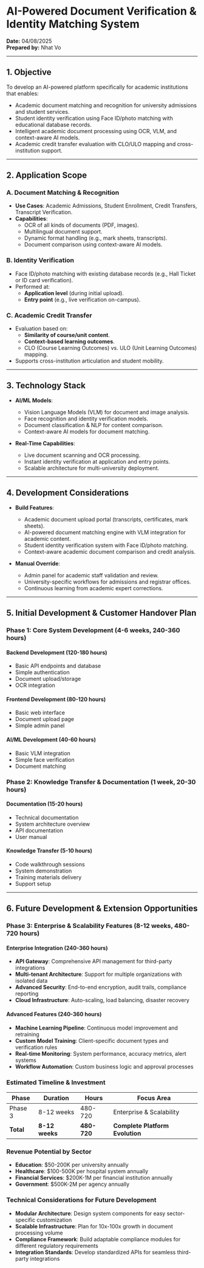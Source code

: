 # AI-Powered Document Verification & Identity Matching System

**Date:** 04/08/2025  
**Prepared by:** Nhat Vo

---

## 1. Objective

To develop an AI-powered platform specifically for academic institutions that enables:

- Academic document matching and recognition for university admissions and student services.
- Student identity verification using Face ID/photo matching with educational database records.
- Intelligent academic document processing using OCR, VLM, and context-aware AI models.
- Academic credit transfer evaluation with CLO/ULO mapping and cross-institution support.

---

## 2. Application Scope

### A. Document Matching & Recognition

- **Use Cases**: Academic Admissions, Student Enrollment, Credit Transfers, Transcript Verification.
- **Capabilities**:
  - OCR of all kinds of documents (PDF, images).
  - Multilingual document support.
  - Dynamic format handling (e.g., mark sheets, transcripts).
  - Document comparison using context-aware AI models.

### B. Identity Verification

- Face ID/photo matching with existing database records (e.g., Hall Ticket or ID card verification).
- Performed at:
  - **Application level** (during initial upload).
  - **Entry point** (e.g., live verification on-campus).

### C. Academic Credit Transfer

- Evaluation based on:
  - **Similarity of course/unit content**.
  - **Context-based learning outcomes**.
  - CLO (Course Learning Outcomes) vs. ULO (Unit Learning Outcomes) mapping.
- Supports cross-institution articulation and student mobility.

---

## 3. Technology Stack

- **AI/ML Models**:
  - Vision Language Models (VLM) for document and image analysis.
  - Face recognition and identity verification models.
  - Document classification & NLP for content comparison.
  - Context-aware AI models for document matching.

- **Real-Time Capabilities**:
  - Live document scanning and OCR processing.
  - Instant identity verification at application and entry points.
  - Scalable architecture for multi-university deployment.

---

## 4. Development Considerations

- **Build Features**:
  - Academic document upload portal (transcripts, certificates, mark sheets).
  - AI-powered document matching engine with VLM integration for academic content.
  - Student identity verification system with Face ID/photo matching.
  - Context-aware academic document comparison and credit analysis.

- **Manual Override**:
  - Admin panel for academic staff validation and review.
  - University-specific workflows for admissions and registrar offices.
  - Continuous learning from academic expert corrections.

---

## 5. Initial Development & Customer Handover Plan

### Phase 1: Core System Development (4-6 weeks, 240-360 hours)

#### Backend Development (120-180 hours)
- Basic API endpoints and database
- Simple authentication
- Document upload/storage
- OCR integration

#### Frontend Development (80-120 hours)
- Basic web interface
- Document upload page
- Simple admin panel

#### AI/ML Development (40-60 hours)
- Basic VLM integration
- Simple face verification
- Document matching

### Phase 2: Knowledge Transfer & Documentation (1 week, 20-30 hours)

#### Documentation (15-20 hours)
- Technical documentation
- System architecture overview
- API documentation
- User manual

#### Knowledge Transfer (5-10 hours)
- Code walkthrough sessions
- System demonstration
- Training materials delivery
- Support setup

---

## 6. Future Development & Extension Opportunities

### Phase 3: Enterprise & Scalability Features (8-12 weeks, 480-720 hours)

#### Enterprise Integration (240-360 hours)
- **API Gateway**: Comprehensive API management for third-party integrations
- **Multi-tenant Architecture**: Support for multiple organizations with isolated data
- **Advanced Security**: End-to-end encryption, audit trails, compliance reporting
- **Cloud Infrastructure**: Auto-scaling, load balancing, disaster recovery

#### Advanced Features (240-360 hours)
- **Machine Learning Pipeline**: Continuous model improvement and retraining
- **Custom Model Training**: Client-specific document types and verification rules
- **Real-time Monitoring**: System performance, accuracy metrics, alert systems
- **Workflow Automation**: Custom business logic and approval processes

### Estimated Timeline & Investment

| Phase | Duration | Hours | Focus Area |
|-------|----------|-------|------------|
| Phase 3 | 8-12 weeks | 480-720 | Enterprise & Scalability |
| **Total** | **8-12 weeks** | **480-720** | **Complete Platform Evolution** |

### Revenue Potential by Sector

- **Education**: $50-200K per university annually
- **Healthcare**: $100-500K per hospital system annually  
- **Financial Services**: $200K-1M per financial institution annually
- **Government**: $500K-2M per agency annually

### Technical Considerations for Future Development

- **Modular Architecture**: Design system components for easy sector-specific customization
- **Scalable Infrastructure**: Plan for 10x-100x growth in document processing volume
- **Compliance Framework**: Build adaptable compliance modules for different regulatory requirements
- **Integration Standards**: Develop standardized APIs for seamless third-party integrations